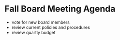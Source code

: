 # Fall Board Meeting Agenda
* vote for new board members
* review current policies and procedures
* review quartly budget 


